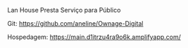 Lan House Presta Serviço para Público

Git: https://github.com/aneline/Ownage-Digital

Hospedagem: https://main.d1itrzu4ra9o6k.amplifyapp.com/
